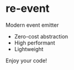 # re-event

Modern event emitter

- Zero-cost abstraction
- High performant
- Lightweight

Enjoy your code!
